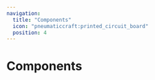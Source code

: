 ```yaml
---
navigation:
  title: "Components"
  icon: "pneumaticcraft:printed_circuit_board"
  position: 4
---
```


# Components

<SubPages />